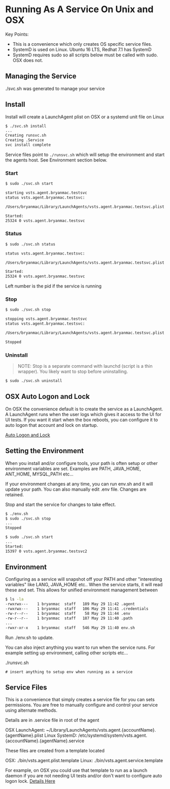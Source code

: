 # Running As A Service On Unix and OSX

Key Points:
  - This is a convenience which only creates OS specific service files.
  - SystemD is used on Linux.  Ubuntu 16 LTS, Redhat 7.1 has SystemD
  - SystemD requires sudo so all scripts below must be called with sudo.  OSX does not.

## Managing the Service

./svc.sh was generated to manage your service

## Install

Install will create a LaunchAgent plist on OSX or a systemd unit file on Linux

```bash
$ ./svc.sh install
...
Creating runsvc.sh
Creating .Service
svc install complete
```

Service files point to `./runsvc.sh` which will setup the environment and start the agents host.  See Environment section below.

### Start
```bash
$ sudo ./svc.sh start

starting vsts.agent.bryanmac.testsvc
status vsts.agent.bryanmac.testsvc:

/Users/bryanmac/Library/LaunchAgents/vsts.agent.bryanmac.testsvc.plist

Started:
25324 0 vsts.agent.bryanmac.testsvc
```

### Status
```bash
$ sudo ./svc.sh status

status vsts.agent.bryanmac.testsvc:

/Users/bryanmac/Library/LaunchAgents/vsts.agent.bryanmac.testsvc.plist

Started:
25324 0 vsts.agent.bryanmac.testsvc
```

Left number is the pid if the service is running

### Stop
```bash
$ sudo ./svc.sh stop

stopping vsts.agent.bryanmac.testsvc
status vsts.agent.bryanmac.testsvc:

/Users/bryanmac/Library/LaunchAgents/vsts.agent.bryanmac.testsvc.plist

Stopped
```

### Uninstall

> NOTE: Stop is a separate command with launchd (script is a thin wrapper).  You likely want to stop before uninstalling.

```bash
$ sudo ./svc.sh uninstall

```

## OSX Auto Logon and Lock

On OSX the convenience default is to create the service as a LaunchAgent.  A LaunchAgent runs when the user logs which gives it access to the UI for UI tests.  If you want it start when the box reboots, you can configure it to auto logon that account and lock on startup.

[Auto Logon and Lock](http://www.tuaw.com/2011/03/07/terminally-geeky-use-automatic-login-more-securely/)

## Setting the Environment

When you install and/or configure tools, your path is often setup or other environment variables are set.  Examples are PATH, JAVA_HOME, ANT_HOME, MYSQL_PATH etc...

If your environment changes at any time, you can run env.sh and it will update your path.  You can also manually edit .env file.  Changes are retained. 

Stop and start the service for changes to take effect.

```bash
$ ./env.sh 
$ sudo ./svc.sh stop
...
Stopped

$ sudo ./svc.sh start
...
Started:
15397 0 vsts.agent.bryanmac.testsvc2
```

## Environment

Configuring as a service will snapshot off your PATH and other "interesting variables" like LANG, JAVA_HOME etc..  When the service starts, it will read these and set.  This allows for unified environment management between

```bash
$ ls -la
-rwxrwx---    1 bryanmac  staff   189 May 29 11:42 .agent
-rwxrwx---    1 bryanmac  staff   106 May 29 11:41 .credentials
-rw-r--r--    1 bryanmac  staff    58 May 29 11:44 .env
-rw-r--r--    1 bryanmac  staff   187 May 29 11:40 .path
...
-rwxr-xr-x    1 bryanmac  staff   546 May 29 11:40 env.sh
```

Run ./env.sh to update.

You can also inject anything you want to run when the service runs.  For example setting up environment, calling other scripts etc...

./runsvc.sh
```
# insert anything to setup env when running as a service
```

## Service Files

This is a convenience that simply creates a service file for you can sets permissions.  You are free to manually configure and control your service using alternate methods.

Details are in .service file in root of the agent

OSX LaunchAgent: ~/Library/LaunchAgents/vsts.agent.{accountName}.{agentName}.plist
Linux SystemD: /etc/systemd/system/vsts.agent.{accountName}.{agentName}.service

These files are created from a template located

OSX: ./bin/vsts.agent.plist.template
Linux: ./bin/vsts.agent.service.template

For example, on OSX you could use that template to run as a launch daemon if you are not needing UI tests and/or don't want to configure auto logon lock. [Details Here](https://developer.apple.com/library/mac/documentation/MacOSX/Conceptual/BPSystemStartup/Chapters/CreatingLaunchdJobs.html)

